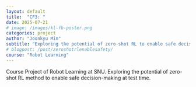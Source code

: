 ```yaml
---
layout: default
title:  "CF3: "
date: 2025-07-21
# image: /images/kl-fb-poster.png
categories: project
author: "Joonkyu Min"
subtitle: "Exploring the potential of zero-shot RL to enable safe decision-making at deployment"
# blogpost: /post/zeroshotrlenablesafety/
course: "Robot Learning"
---
```


Course Project of Robot Learning at SNU.
Exploring the potential of zero-shot RL method to enable safe decision-making at test time.